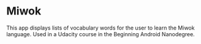 # Miwok

This app displays lists of vocabulary words for the user to learn the Miwok language.
Used in a Udacity course in the Beginning Android Nanodegree.